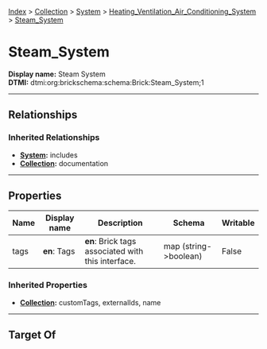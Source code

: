[Index](../../../index.md) > [Collection](../../Collection.md) > [System](../System.md) > [Heating_Ventilation_Air_Conditioning_System](Heating_Ventilation_Air_Conditioning_System.md) > [Steam_System](#)
# Steam_System

**Display name:** Steam System<br />
**DTMI:** dtmi:org:brickschema:schema:Brick:Steam_System;1

---

## Relationships

### Inherited Relationships
* **[System](../System.md):** includes
* **[Collection](../../Collection.md):** documentation

---

## Properties

|Name|Display name|Description|Schema|Writable|
|-|-|-|-|-|
|tags|**en**: Tags|**en**: Brick tags associated with this interface.|map (string->boolean)|False|
### Inherited Properties
* **[Collection](../../Collection.md):** customTags, externalIds, name

---

## Target Of
